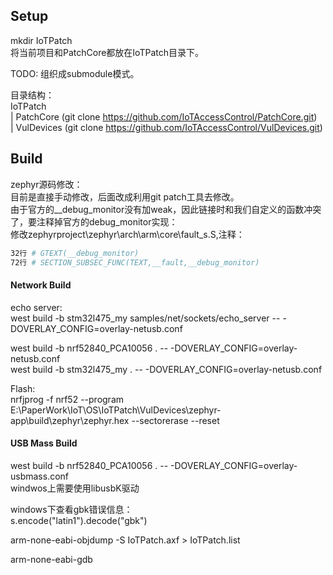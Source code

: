 
## Setup
mkdir IoTPatch  
将当前项目和PatchCore都放在IoTPatch目录下。  

TODO: 组织成submodule模式。

目录结构：  
IoTPatch  
 | PatchCore (git clone https://github.com/IoTAccessControl/PatchCore.git)  
 | VulDevices (git clone https://github.com/IoTAccessControl/VulDevices.git)  

## Build
zephyr源码修改：  
目前是直接手动修改，后面改成利用git patch工具去修改。  
由于官方的__debug_monitor没有加weak，因此链接时和我们自定义的函数冲突了，要注释掉官方的debug_monitor实现：  
修改zephyrproject\zephyr\arch\arm\core\fault_s.S,注释：  
``` bash
32行 # GTEXT(__debug_monitor)
72行 # SECTION_SUBSEC_FUNC(TEXT,__fault,__debug_monitor)
```

#### Network Build
echo server:  
west build -b stm32l475_my samples/net/sockets/echo_server --  -DOVERLAY_CONFIG=overlay-netusb.conf  

west build -b nrf52840_PCA10056 .  -- -DOVERLAY_CONFIG=overlay-netusb.conf  
west build -b stm32l475_my .  -- -DOVERLAY_CONFIG=overlay-netusb.conf  

Flash:  
nrfjprog -f nrf52 --program E:\PaperWork\IoT\OS\IoTPatch\VulDevices\zephyr-app\build\zephyr\zephyr.hex --sectorerase --reset  


#### USB Mass Build 
west build -b nrf52840_PCA10056 .  -- -DOVERLAY_CONFIG=overlay-usbmass.conf  
windwos上需要使用libusbK驱动  

windows下查看gbk错误信息：  
s.encode("latin1").decode("gbk")  

arm-none-eabi-objdump -S IoTPatch.axf > IoTPatch.list

arm-none-eabi-gdb